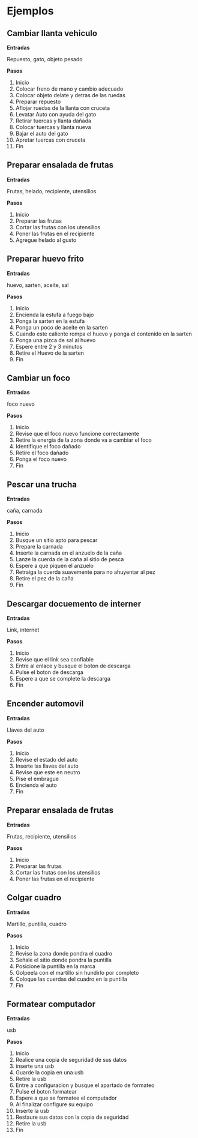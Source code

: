 # Ejemplos

## Cambiar llanta vehiculo

**Entradas**

Repuesto, gato, objeto pesado

**Pasos**

1. Inicio
2. Colocar freno de mano y cambio adecuado
3. Colocar objeto delate y detras de las ruedas
4. Preparar repuesto 
5. Aflojar ruedas de la llanta con cruceta
6. Levatar Auto con ayuda del gato
7. Retirar tuercas y llanta dañada
8. Colocar tuercas y llanta nueva
9. Bajar el auto del gato
10. Apretar tuercas con cruceta
11. Fin

## Preparar ensalada de frutas

**Entradas**

Frutas, helado, recipiente, utensilios

**Pasos**

1. Inicio
2. Preparar las frutas
3. Cortar las frutas con los utensilios
4. Poner las frutas en el recipiente
5. Agregue helado al gusto

## Preparar huevo frito

**Entradas**

huevo, sarten, aceite, sal

**Pasos**

1. Inicio
2. Encienda la estufa a fuego bajo
3. Ponga la sarten en la estufa
4. Ponga un poco de aceite en la sarten
5. Cuando este caliente rompa el huevo y ponga el contenido en la sarten
6. Ponga una pizca de sal al huevo
7. Espere entre 2 y 3 minutos
8. Retire el Huevo de la sarten
9. Fin

## Cambiar un foco

**Entradas**

foco nuevo

**Pasos**

1. Inicio
2. Revise que el foco nuevo funcione correctamente
3. Retire la energia de la zona donde va a cambiar el foco
4. Identifique el foco dañado
5. Retire el foco dañado
6. Ponga el foco nuevo
7. Fin

## Pescar una trucha

**Entradas**

caña, carnada

**Pasos**

1. Inicio
2. Busque un sitio apto para pescar
3. Prepare la carnada
4. Inserte la carnada en el anzuelo de la caña
5. Lanze la cuerda de la caña al sitio de pesca
6. Espere a que piquen el anzuelo
7. Retraiga la cuerda suavemente para no ahuyentar al pez
8. Retire el pez de la caña
9. Fin

## Descargar docuemento de interner

**Entradas**

Link, internet

**Pasos**

1. Inicio
2. Revise que el link sea confiable
3. Entre al enlace y busque el boton de descarga
4. Pulse el boton de descarga
5. Espere a que se complete la descarga
6. Fin

## Encender automovil

**Entradas**

Llaves del auto

**Pasos**

1. Inicio
2. Revise el estado del auto
3. Inserte las llaves del auto
4. Revise que este en neutro
5. Pise el embrague
6. Encienda el auto
7. Fin

## Preparar ensalada de frutas

**Entradas**

Frutas, recipiente, utensilios

**Pasos**

1. Inicio
2. Preparar las frutas
3. Cortar las frutas con los utensilios
4. Poner las frutas en el recipiente

## Colgar cuadro

**Entradas**

Martillo, puntilla, cuadro

**Pasos**

1. Inicio
2. Revise la zona donde pondra el cuadro
3. Señale el sitio donde pondra la puntilla
4. Posicione la puntilla en la marca
5. Golpeela con el martillo sin hundirlo por completo
6. Coloque las cuerdas del cuadro en la puntilla
7. Fin

## Formatear computador

**Entradas**

usb

**Pasos**

1. Inicio
2. Realice una copia de seguridad de sus datos
3. inserte una usb
4. Guarde la copia en una usb
5. Retire la usb
6. Entre a configuracion y busque el apartado de formateo
7. Pulse el boton formatear
8. Espere a que se formatee el computador
9. Al finalizar configure su equipo
10. Inserte la usb
11. Restaure sus datos con la copia de seguridad
12. Retire la usb
13. Fin













